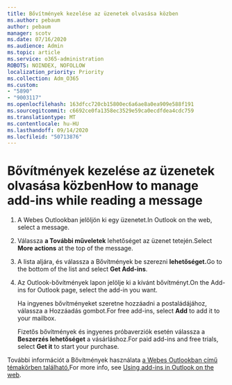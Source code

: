 ```yaml
---
title: Bővítmények kezelése az üzenetek olvasása közben
ms.author: pebaum
author: pebaum
manager: scotv
ms.date: 07/16/2020
ms.audience: Admin
ms.topic: article
ms.service: o365-administration
ROBOTS: NOINDEX, NOFOLLOW
localization_priority: Priority
ms.collection: Adm_O365
ms.custom:
- "5890"
- "9003117"
ms.openlocfilehash: 163dfcc720cb15800ec6a6ae8a0ea909e588f191
ms.sourcegitcommit: c6692ce0fa1358ec3529e59ca0ecdfdea4cdc759
ms.translationtype: MT
ms.contentlocale: hu-HU
ms.lasthandoff: 09/14/2020
ms.locfileid: "50713876"
---
```

# <a name="how-to-manage-add-ins-while-reading-a-message"></a><span data-ttu-id="def75-102">Bővítmények kezelése az üzenetek olvasása közben</span><span class="sxs-lookup"><span data-stu-id="def75-102">How to manage add-ins while reading a message</span></span>

1. <span data-ttu-id="def75-103">A Webes Outlookban jelöljön ki egy üzenetet.</span><span class="sxs-lookup"><span data-stu-id="def75-103">In Outlook on the web, select a message.</span></span>
    
2. <span data-ttu-id="def75-104">Válassza **a További műveletek** lehetőséget az üzenet tetején.</span><span class="sxs-lookup"><span data-stu-id="def75-104">Select **More actions** at the top of the message.</span></span>

3. <span data-ttu-id="def75-105">A lista aljára, és válassza a Bővítmények be szerezni **lehetőséget.**</span><span class="sxs-lookup"><span data-stu-id="def75-105">Go to the bottom of the list and select **Get Add-ins**.</span></span>
    
4. <span data-ttu-id="def75-106">Az Outlook-bővítmények lapon jelölje ki a kívánt bővítményt.</span><span class="sxs-lookup"><span data-stu-id="def75-106">On the Add-ins for Outlook page, select the add-in you want.</span></span>
    
    <span data-ttu-id="def75-107">Ha ingyenes bővítményeket szeretne  hozzáadni a postaládájához, válassza a Hozzáadás gombot.</span><span class="sxs-lookup"><span data-stu-id="def75-107">For free add-ins, select **Add** to add it to your mailbox.</span></span>
    
    <span data-ttu-id="def75-108">Fizetős bővítmények és ingyenes próbaverziók esetén válassza a **Beszerzés lehetőséget** a vásárláshoz.</span><span class="sxs-lookup"><span data-stu-id="def75-108">For paid add-ins and free trials, select **Get it** to start your purchase.</span></span>
    
<span data-ttu-id="def75-109">További információt a Bővítmények használata [a Webes Outlookban című témakörben található.](https://support.microsoft.com/office/using-add-ins-in-outlook-on-the-web-8f2ce816-5df4-44a5-958c-f7f9d6dabdce)</span><span class="sxs-lookup"><span data-stu-id="def75-109">For more info, see [Using add-ins in Outlook on the web](https://support.microsoft.com/office/using-add-ins-in-outlook-on-the-web-8f2ce816-5df4-44a5-958c-f7f9d6dabdce).</span></span>